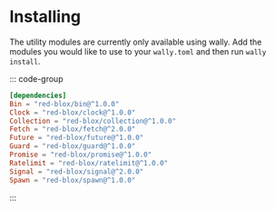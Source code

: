 # Installing

The utility modules are currently only available using wally. Add the modules you would like to use to your `wally.toml` and then run `wally install`.

::: code-group

```toml [wally.toml]
[dependencies]
Bin = "red-blox/bin@^1.0.0"
Clock = "red-blox/clock@^1.0.0"
Collection = "red-blox/collection@^1.0.0"
Fetch = "red-blox/fetch@^2.0.0"
Future = "red-blox/future@^1.0.0"
Guard = "red-blox/guard@^1.0.0"
Promise = "red-blox/promise@^1.0.0"
Ratelimit = "red-blox/ratelimit@^1.0.0"
Signal = "red-blox/signal@^2.0.0"
Spawn = "red-blox/spawn@^1.0.0"
```

:::
